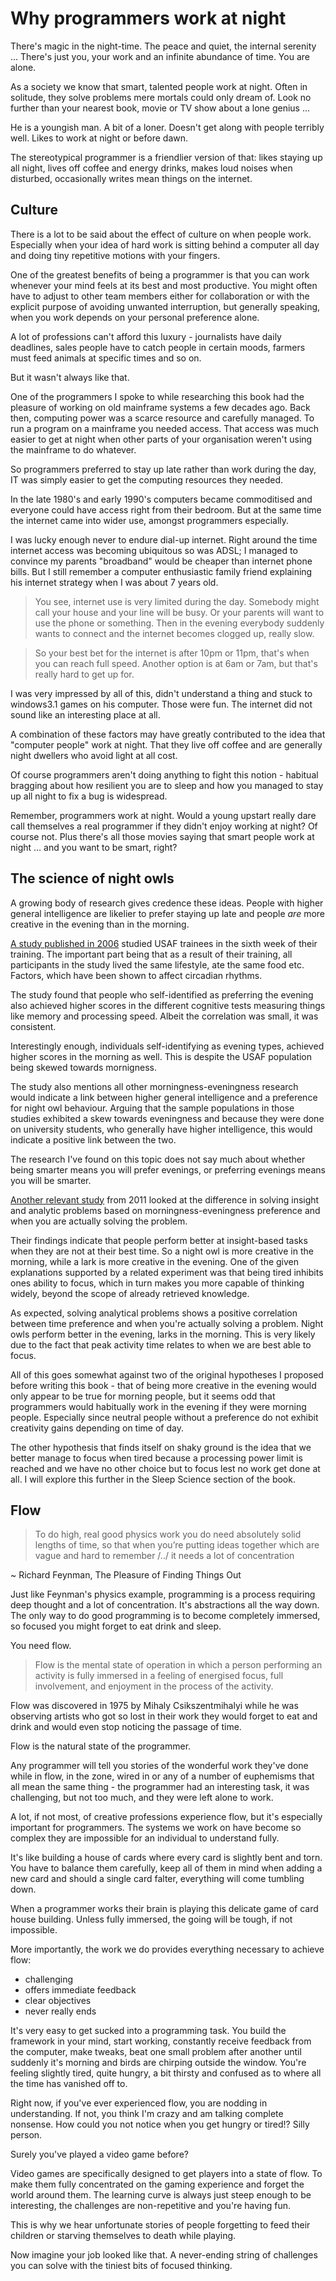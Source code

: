# Why programmers work at night

There's magic in the night-time. The peace and quiet, the internal serenity … There's just you, your work and an infinite abundance of time. You are alone.

As a society we know that smart, talented people work at night. Often in solitude, they solve problems mere mortals could only dream of. Look no further than your nearest book, movie or TV show about a lone genius ...

He is a youngish man. A bit of a loner. Doesn't get along with people terribly well. Likes to work at night or before dawn.

The stereotypical programmer is a friendlier version of that: likes staying up all night, lives off coffee and energy drinks, makes loud noises when disturbed, occasionally writes mean things on the internet.

## Culture

There is a lot to be said about the effect of culture on when people work. Especially when your idea of hard work is sitting behind a computer all day and doing tiny repetitive motions with your fingers.

One of the greatest benefits of being a programmer is that you can work whenever your mind feels at its best and most productive. You might often have to adjust to other team members either for collaboration or with the explicit purpose of avoiding unwanted interruption, but generally speaking, when you work depends on your personal preference alone.

A lot of professions can't afford this luxury - journalists have daily deadlines, sales people have to catch people in certain moods, farmers must feed animals at specific times and so on.

But it wasn't always like that.

One of the programmers I spoke to while researching this book had the pleasure of working on old mainframe systems a few decades ago. Back then, computing power was a scarce resource and carefully managed. To run a program on a mainframe you needed access. That access was much easier to get at night when other parts of your organisation weren't using the mainframe to do whatever.

So programmers preferred to stay up late rather than work during the day, IT was simply easier to get the computing resources they needed.

In the late 1980's and early 1990's computers became commoditised and everyone could have access right from their bedroom. But at the same time the internet came into wider use, amongst programmers especially.

I was lucky enough never to endure dial-up internet. Right around the time internet access was becoming ubiquitous so was ADSL; I managed to convince my parents "broadband" would be cheaper than internet phone bills. But I still remember a computer enthusiastic family friend explaining his internet strategy when I was about 7 years old.

> You see, internet use is very limited during the day. Somebody might call your house and your line will be busy. Or your parents will want to use the phone or something. Then in the evening everybody suddenly wants to connect and the internet becomes clogged up, really slow.

> So your best bet for the internet is after 10pm or 11pm, that's when you can reach full speed. Another option is at 6am or 7am, but that's really hard to get up for.

I was very impressed by all of this, didn't understand a thing and stuck to windows3.1 games on his computer. Those were fun. The internet did not sound like an interesting place at all.

A combination of these factors may have greatly contributed to the idea that "computer people" work at night. That they live off coffee and are generally night dwellers who avoid light at all cost. 

Of course programmers aren't doing anything to fight this notion - habitual bragging about how resilient you are to sleep and how you managed to stay up all night to fix a bug is widespread.

Remember, programmers work at night. Would a young upstart really dare call themselves a real programmer if they didn't enjoy working at night? Of course not. Plus there's all those movies saying that smart people work at night … and you want to be smart, right?

## The science of night owls

A growing body of research gives credence these ideas. People with higher general intelligence are likelier to prefer staying up late and people _are_ more creative in the evening than in the morning.

[A study published in 2006](http://www.sciencedirect.com/science/article/pii/S0191886999000549) studied USAF trainees in the sixth week of their training. The important part being that as a result of their training, all participants in the study lived the same lifestyle, ate the same food etc. Factors, which have been shown to affect circadian rhythms.

The study found that people who self-identified as preferring the evening also achieved higher scores in the different cognitive tests measuring things like memory and processing speed. Albeit the correlation was small, it was consistent. 

Interestingly enough, individuals self-identifying as evening types, achieved higher scores in the morning as well. This is despite the USAF population being skewed towards mornigness.

The study also mentions all other morningness-eveningness research would indicate a link between higher general intelligence and a preference for night owl behaviour. Arguing that the sample populations in those studies exhibited a skew towards eveningness and because they were done on university students, who generally have higher intelligence, this would indicate a positive link between the two.

The research I've found on this topic does not say much about whether being smarter means you will prefer evenings, or preferring evenings means you will be smarter.

[Another relevant study](http://www.tandfonline.com/doi/abs/10.1080/13546783.2011.625663) from 2011 looked at the difference in solving insight and analytic problems based on morningness-eveningness preference and when you are actually solving the problem.

Their findings indicate that people perform better at insight-based tasks when they are not at their best time. So a night owl is more creative in the morning, while a lark is more creative in the evening. One of the given explanations supported by a related experiment was that being tired inhibits ones ability to focus, which in turn makes you more capable of thinking widely, beyond the scope of already retrieved knowledge.

As expected, solving analytical problems shows a positive correlation between time preference and when you're actually solving a problem. Night owls perform better in the evening, larks in the morning. This is very likely due to the fact that peak activity time relates to when we are best able to focus.

All of this goes somewhat against two of the original hypotheses I proposed before writing this book - that of being more creative in the evening would only appear to be true for morning people, but it seems odd that programmers would habitually work in the evening if they were morning people. Especially since neutral people without a preference do not exhibit creativity gains depending on time of day.

The other hypothesis that finds itself on shaky ground is the idea that we better manage to focus when tired because a processing power limit is reached and we have no other choice but to focus lest no work get done at all. I will explore this further in the Sleep Science section of the book.

## Flow

> To do high, real good physics work you do need absolutely solid lengths of time, so that when you’re putting ideas together which are vague and hard to remember /../ it needs a lot of concentration

  ~ Richard Feynman, The Pleasure of Finding Things Out

Just like Feynman's physics example, programming is a process requiring deep thought and a lot of concentration. It's abstractions all the way down. The only way to do good programming is to become completely immersed, so focused you might forget to eat drink and sleep.

You need flow.

> Flow is the mental state of operation in which a person performing an activity is fully immersed in a feeling of energised focus, full involvement, and enjoyment in the process of the activity.

Flow was discovered in 1975 by Mihaly Csikszentmihalyi while he was observing artists who got so lost in their work they would forget to eat and drink and would even stop noticing the passage of time.

Flow is the natural state of the programmer.

Any programmer will tell you stories of the wonderful work they've done while in flow, in the zone, wired in or any of a number of euphemisms that all mean the same thing - the programmer had an interesting task, it was challenging, but not too much, and they were left alone to work.

A lot, if not most, of creative professions experience flow, but it's especially important for programmers. The systems we work on have become so complex they are impossible for an individual to understand fully.

It's like building a house of cards where every card is slightly bent and torn. You have to balance them carefully, keep all of them in mind when adding a new card and should a single card falter, everything will come tumbling down.

When a programmer works their brain is playing this delicate game of card house building. Unless fully immersed, the going will be tough, if not impossible.

More importantly, the work we do provides everything necessary to achieve flow:

 * challenging
 * offers immediate feedback
 * clear objectives
 * never really ends

It's very easy to get sucked into a programming task. You build the framework in your mind, start working, constantly receive feedback from the computer, make tweaks, beat one small problem after another until suddenly it's morning and birds are chirping outside the window. You're feeling slightly tired, quite hungry, a bit thirsty and confused as to where all the time has vanished off to.

Right now, if you've ever experienced flow, you are nodding in understanding. If not, you think I'm crazy and am talking complete nonsense. How could you not notice when you get hungry or tired!? Silly person.

Surely  you've played a video game before?

Video games are specifically designed to get players into a state of flow. To make them fully concentrated on the gaming experience and forget the world around them. The learning curve is always just steep enough to be interesting, the challenges are non-repetitive and you're having fun.

This is why we hear unfortunate stories of people forgetting to feed their children or starving themselves to death while playing.

Now imagine your job looked like that. A never-ending string of challenges you can solve with the tiniest bits of focused thinking.
